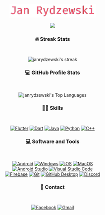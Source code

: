 

<p align="center">
  <a href="https://github.com/janrydzewski">
    <img src="https://raw.githubusercontent.com/janrydzewski/janrydzewski/main/image.png" alt="Jan Rydzewski" /></a>
</p>

<p align="center">
  <a href="https://git.io/typing-svg"><img src="https://readme-typing-svg.demolab.com?font=Fira+Code&pause=1000&color=F75C7E&center=true&vCenter=true&width=440&height=45&lines=Flutter+Developer;Bia%C5%82ystok+University+of+Technology;Always+learning+new+things" /></a>
</p>


  <h3 align="center">🔥 Streak Stats</h3><br/>



  <p align="center"> <img title="🔥 Get streak stats for your profile at git.io/streak-stats" alt="janrydzewski's streak" src="https://github-readme-streak-stats.herokuapp.com/?user=janrydzewski&theme=monokai-metallian&hide_border=true"/></p>


  <h3 align="center">💻 GitHub Profile Stats</h3><br/>



  <p align="center"><img alt="janrydzewski's Top Languages" src="https://github-readme-stats.vercel.app/api/top-langs?username=janrydzewski&layout=compact&theme=react&hide_border=true&bg_color=1F222E&title_color=F85D7F&icon_color=F8D866&hide=Jupyter%20Notebook,Roff&langs_count=8" height="192px"/></p>



  <h3 align="center">👨‍💻 Skills </h3><br/>

  <p align="center">
       <a href="#"><img alt="Flutter" src="https://img.shields.io/badge/Flutter-02569B?style=for-the-badge&logo=flutter&logoColor=white"></a>
     <a href="#"><img alt="Dart" src="https://img.shields.io/badge/Dart-0175C2?style=for-the-badge&logo=dart&logoColor=white"></a>
     <a href="#"><img alt="Java" src="https://img.shields.io/badge/Java-ED8B00?style=for-the-badge&logo=openjdk&logoColor=white"></a>
     <a href="#"><img alt="Python" src="https://img.shields.io/badge/Python-3776AB?style=for-the-badge&logo=python&logoColor=white"></a>
     <a href="#"><img alt="C++" src="https://img.shields.io/badge/C%2B%2B-00599C?style=for-the-badge&logo=c%2B%2B&logoColor=white"></a>
  </p>


  <h3 align="center">💻 Software and Tools</h3><br/>

  <p align="center">
      <a href="#"><img alt="Android" src="https://img.shields.io/badge/Android-3DDC84?style=for-the-badge&logo=android&logoColor=white"></a>
     <a href="#"><img alt="Windows" src="https://img.shields.io/badge/Windows-0078D6?style=for-the-badge&logo=windows&logoColor=white"></a>
      <a href="#"><img alt="iOS" src="https://img.shields.io/badge/iOS-000000?style=for-the-badge&logo=ios&logoColor=white"></a>
      <a href="#"><img alt="MacOS" src="https://img.shields.io/badge/mac%20os-000000?style=for-the-badge&logo=apple&logoColor=white"></a><br/>
    <a href="#"><img alt="Android Studio" src="https://img.shields.io/badge/android%20studio-3DDC84?style=for-the-badge&logo=android&logoColor=white"></a>
      <a href="#"><img alt="Visual Studio Code" src="https://img.shields.io/badge/Visual%20Studio%20Code-0078d7.svg?style=for-the-badge&logo=visual-studio-code&logoColor=white"></a><br/>
      <a href="#"><img alt="Firebase" src="https://img.shields.io/badge/firebase-%23039BE5.svg?style=for-the-badge&logo=firebase"></a>
      <a href="#"><img alt="Git" src="https://img.shields.io/badge/Git-F05033.svg?style=for-the-badge&logo=git&logoColor=white"></a>
      <a href="#"><img alt="GitHub Desktop" src="https://img.shields.io/badge/GitHub%20Desktop-8034A9.svg?style=for-the-badge&logo=github&logoColor=white"></a>
      <a href="#"><img alt="Discord" src="https://img.shields.io/badge/-Discord-5865F2.svg?style=for-the-badge&logo=discord&logoColor=white"></a>
      
      
  </p>


<h3 align="center">🧰 Contact</h3><br/>

  <p align="center">
      <a href="https://www.facebook.com/jan.rydzewski1/"><img alt="Facebook" src="https://img.shields.io/badge/Facebook-1877F2?style=for-the-badge&logo=facebook&logoColor=white"></a>
     <a href="mailto:jan.rydzewski1337@gmail.com"><img alt="Gmail" src="https://img.shields.io/badge/Gmail-D14836?style=for-the-badge&logo=gmail&logoColor=white"></a>
      
      
      
  </p>


